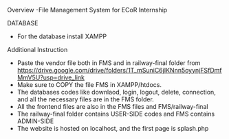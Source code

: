 Overview
-File Management System for ECoR Internship

DATABASE
- For the database install XAMPP

Additional Instruction
- Paste the vendor file both in FMS and in railway-final folder from https://drive.google.com/drive/folders/1T_mSuniC6jIKNnn5oyynjFSfDmfMmV5U?usp=drive_link
- Make sure to COPY the file FMS in XAMPP/htdocs.
- The databases codes like downlaod, login, logout, delete, connection, and all the necessary files are in the FMS folder.
- All the frontend files are also in the FMS files and FMS/railway-final
- The railway-final folder contains USER-SIDE codes and FMS contains ADMIN-SIDE
- The website is hosted on localhost, and the first page is splash.php
